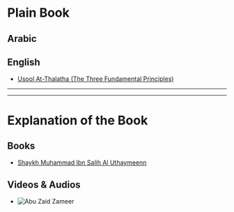 # Plain Book
## Arabic
## English
- [Usool At-Thalatha (The Three Fundamental Principles)](Books/Aqeedah/Usool%20At-Thalatha%20(The%20Three%20Fundamental%20Principles).pdf)

---
---
# Explanation of the Book
## Books
- [Shaykh Muhammad Ibn Salih Al Uthaymeenn](Books/Aqeedah/Explanation%20of%20the%20Three%20Fundamental%20Principles%20of%20Islaam.pdf)
## Videos & Audios
- ![Abu Zaid Zameer](https://www.youtube.com/watch?v=P_sYujP6qV0&list=PLgpPOIQ2eEw13DHyAcSdzxDtQpE14NDHC)